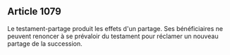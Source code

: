 Article 1079
----
Le testament-partage produit les effets d'un partage. Ses bénéficiaires ne
peuvent renoncer à se prévaloir du testament pour réclamer un nouveau partage de
la succession.
